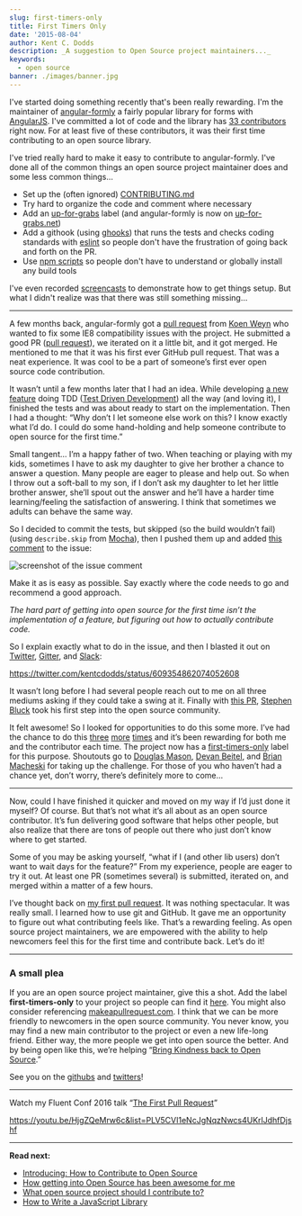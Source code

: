 ```yaml
---
slug: first-timers-only
title: First Timers Only
date: '2015-08-04'
author: Kent C. Dodds
description: _A suggestion to Open Source project maintainers..._
keywords:
  - open source
banner: ./images/banner.jpg
---
```


I've started doing something recently that's been really rewarding. I'm the
maintainer of [angular-formly](https://github.com/formly-js/angular-formly) a
fairly popular library for forms with [AngularJS](https://angularjs.org). I've
committed a lot of code and the library has
[33 contributors](https://github.com/formly-js/angular-formly/graphs/contributors)
right now. For at least five of these contributors, it was their first time
contributing to an open source library.

I've tried really hard to make it easy to contribute to angular-formly. I've
done all of the common things an open source project maintainer does and some
less common things...

- Set up the (often ignored)
  [CONTRIBUTING.md](https://github.com/formly-js/angular-formly/blob/master/CONTRIBUTING.md)
- Try hard to organize the code and comment where necessary
- Add an
  [up-for-grabs](https://github.com/formly-js/angular-formly/issues?utf8=%E2%9C%93&q=label%3Aup-for-grabs+)
  label (and angular-formly is now on
  [up-for-grabs.net](http://up-for-grabs.net/#))
- Add a githook (using [ghooks](http://npm.im/ghooks)) that runs the tests and
  checks coding standards with [eslint](http://eslint.org) so people don't have
  the frustration of going back and forth on the PR.
- Use [npm scripts](https://docs.npmjs.com/misc/scripts) so people don't have to
  understand or globally install any build tools

I've even recorded
[screencasts](https://youtu.be/QOchwBm9W-g&index=5&list=PLV5CVI1eNcJi7lVVIuNyRhEuck1Z007BH)
to demonstrate how to get things setup. But what I didn't realize was that there
was still something missing...

---

A few months back, angular-formly got a
[pull request](https://github.com/formly-js/angular-formly/pull/211) from
[Koen Weyn](https://github.com/koenweyn) who wanted to fix some IE8
compatibility issues with the project. He submitted a good PR
([pull request](https://help.github.com/articles/using-pull-requests)), we
iterated on it a little bit, and it got merged. He mentioned to me that it was
his first ever GitHub pull request. That was a neat experience. It was cool to
be a part of someone’s first ever open source code contribution.

It wasn’t until a few months later that I had an idea. While developing
[a new feature](https://github.com/formly-js/angular-formly/issues/343) doing
TDD
([Test Driven Development](https://wikipedia.org/wiki/Test-driven_development))
all the way (and loving it), I finished the tests and was about ready to start
on the implementation. Then I had a thought: “Why don’t I let someone else work
on this? I know exactly what I’d do. I could do some hand-holding and help
someone contribute to open source for the first time.”

Small tangent… I’m a happy father of two. When teaching or playing with my kids,
sometimes I have to ask my daughter to give her brother a chance to answer a
question. Many people are eager to please and help out. So when I throw out a
soft-ball to my son, if I don’t ask my daughter to let her little brother
answer, she’ll spout out the answer and he’ll have a harder time
learning/feeling the satisfaction of answering. I think that sometimes we adults
can behave the same way.

So I decided to commit the tests, but skipped (so the build wouldn’t fail)
(using `describe.skip` from [Mocha](http://mochajs.org)), then I pushed them up
and added
[this comment](https://github.com/formly-js/angular-formly/issues/343#issuecomment-111495740)
to the issue:

![screenshot of the issue comment](./images/0.png)

Make it as is easy as possible. Say exactly where the code needs to go and
recommend a good approach.

_The hard part of getting into open source for the first time isn’t the
implementation of a feature, but figuring out how to actually contribute code._

So I explain exactly what to do in the issue, and then I blasted it out on
[Twitter](https://twitter.com/kentcdodds/status/609354862074052608),
[Gitter](https://gitter.im/formly-js/angular-formly), and
[Slack](http://angularbuddies.com):

https://twitter.com/kentcdodds/status/609354862074052608

It wasn’t long before I had several people reach out to me on all three mediums
asking if they could take a swing at it. Finally with
[this PR](https://github.com/formly-js/angular-formly/pull/351),
[Stephen Bluck](https://github.com/stevebluck) took his first step into the open
source community.

It felt awesome! So I looked for opportunities to do this some more. I’ve had
the chance to do this
[three](https://github.com/formly-js/angular-formly/issues/358#issuecomment-115251096)
[more](https://github.com/formly-js/angular-formly/issues/398#issuecomment-125195897)
[times](https://github.com/formly-js/angular-formly/issues/410#issuecomment-127227984)
and it’s been rewarding for both me and the contributor each time. The project
now has a
[first-timers-only](https://github.com/formly-js/angular-formly/issues?utf8=%E2%9C%93&q=label%3Afirst-timers-only+)
label for this purpose. Shoutouts go to
[Douglas Mason](https://github.com/douglas-mason),
[Devan Beitel](https://github.com/DevanB), and
[Brian Macheski](https://github.com/bmacheski) for taking up the challenge. For
those of you who haven’t had a chance yet, don’t worry, there’s definitely more
to come…

---

Now, could I have finished it quicker and moved on my way if I’d just done it
myself? Of course. But that’s not what it’s all about as an open source
contributor. It’s fun delivering good software that helps other people, but also
realize that there are tons of people out there who just don’t know where to get
started.

Some of you may be asking yourself, “what if I (and other lib users) don’t want
to wait days for the feature?” From my experience, people are eager to try it
out. At least one PR (sometimes several) is submitted, iterated on, and merged
within a matter of a few hours.

I’ve thought back on
[my first pull request](https://github.com/playframework/playframework/pull/616).
It was nothing spectacular. It was really small. I learned how to use git and
GitHub. It gave me an opportunity to figure out what contributing feels like.
That’s a rewarding feeling. As open source project maintainers, we are empowered
with the ability to help newcomers feel this for the first time and contribute
back. Let’s do it!

---

### A small plea

If you are an open source project maintainer, give this a shot. Add the label
**first-timers-only** to your project so people can find it
[here](https://github.com/search?utf8=%E2%9C%93&q=label%3Afirst-timers-only+is%3Aopen&type=Issues&ref=searchresults).
You might also consider referencing
[makeapullrequest.com](http://makeapullrequest.com). I think that we can be more
friendly to newcomers in the open source community. You never know, you may find
a new main contributor to the project or even a new life-long friend. Either
way, the more people we get into open source the better. And by being open like
this, we’re helping
“[Bring Kindness back to Open Source](http://www.hanselman.com/blog/BringKindnessBackToOpenSource.aspx).”

See you on the [githubs](https://github.com/kentcdodds) and
[twitters](https://twitter.com/kentcdodds)!

---

Watch my Fluent Conf 2016 talk
“[The First Pull Request](http://slides.com/kentcdodds/1st-pr)”

https://youtu.be/HjgZQeMrw6c&list=PLV5CVI1eNcJgNqzNwcs4UKrlJdhfDjshf

---

**Read next:**

- [Introducing: How to Contribute to Open Source](/blog/introducing-how-to-contribute-to-open-source)
- [How getting into Open Source has been awesome for me](/blog/how-getting-into-open-source-has-been-awesome-for-me)
- [What open source project should I contribute to?](/blog/what-open-source-project-should-i-contribute-to)
- [How to Write a JavaScript Library](/blog/how-to-write-a-javascript-library)
